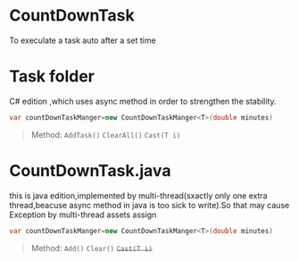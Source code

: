 # CountDownTask
To execulate a task auto after a set time

# Task folder 
C# edition ,which uses async method in order to strengthen the stability.
  ```c#
  var countDownTaskManger=new CountDownTaskManger<T>(double minutes)
  ```
>Method:
  `AddTask()`
  `ClearAll()`
  `Cast(T i)`

# CountDownTask.java
this is java edition,implemented by multi-thread(sxactly only one extra thread,beacuse async method in java is too sick to write).So that may cause Exception by multi-thread assets assign

  ```java
  var countDownTaskManger=new CountDownTaskManger<T>(double minutes)
  ```
  >Method:
  `Add()`
  `Clear()`
  ~~`Cast(T i)`~~
